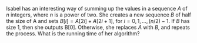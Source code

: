 Isabel has an interesting way of summing up the values in a sequence $A$ of
$n$ integers, where $n$ is a power of two. She creates a new sequence $B$ of half
the size of A and sets $B[i] = A[2i]+A[2i+1]$, for $i = 0,1,...,(n/2)−1$. If
$B$ has size 1, then she outputs B[0]. Otherwise, she replaces $A$ with $B$, and
repeats the process. What is the running time of her algorithm?